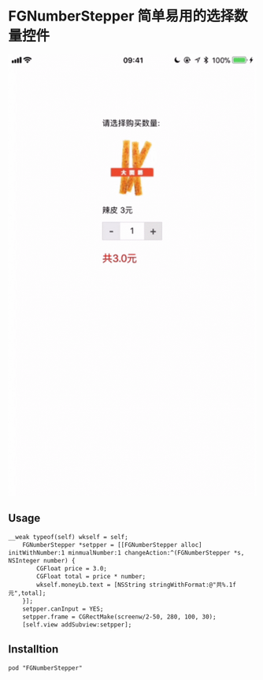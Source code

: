 # FGNumberStepper 简单易用的选择数量控件

![](resources/1.gif)

## Usage 

```
__weak typeof(self) wkself = self;
    FGNumberStepper *setpper = [[FGNumberStepper alloc] initWithNumber:1 minmualNumber:1 changeAction:^(FGNumberStepper *s, NSInteger number) {
        CGFloat price = 3.0;
        CGFloat total = price * number;
        wkself.moneyLb.text = [NSString stringWithFormat:@"共%.1f元",total];
    }];
    setpper.canInput = YES;
    setpper.frame = CGRectMake(screenw/2-50, 280, 100, 30);
    [self.view addSubview:setpper];
```

## Installtion

```
pod "FGNumberStepper"
```
